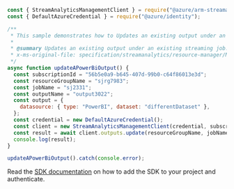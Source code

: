 ```javascript
const { StreamAnalyticsManagementClient } = require("@azure/arm-streamanalytics");
const { DefaultAzureCredential } = require("@azure/identity");

/**
 * This sample demonstrates how to Updates an existing output under an existing streaming job. This can be used to partially update (ie. update one or two properties) an output without affecting the rest the job or output definition.
 *
 * @summary Updates an existing output under an existing streaming job. This can be used to partially update (ie. update one or two properties) an output without affecting the rest the job or output definition.
 * x-ms-original-file: specification/streamanalytics/resource-manager/Microsoft.StreamAnalytics/stable/2020-03-01/examples/Output_Update_PowerBI.json
 */
async function updateAPowerBiOutput() {
  const subscriptionId = "56b5e0a9-b645-407d-99b0-c64f86013e3d";
  const resourceGroupName = "sjrg7983";
  const jobName = "sj2331";
  const outputName = "output3022";
  const output = {
    datasource: { type: "PowerBI", dataset: "differentDataset" },
  };
  const credential = new DefaultAzureCredential();
  const client = new StreamAnalyticsManagementClient(credential, subscriptionId);
  const result = await client.outputs.update(resourceGroupName, jobName, outputName, output);
  console.log(result);
}

updateAPowerBiOutput().catch(console.error);
```

Read the [SDK documentation](https://github.com/Azure/azure-sdk-for-js/blob/%40azure%2Farm-streamanalytics_4.0.1/sdk/streamanalytics/arm-streamanalytics/README.md) on how to add the SDK to your project and authenticate.
